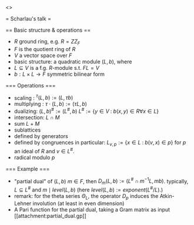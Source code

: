 <<TableOfContents>>

= Scharlau's talk =

== Basic structure & operations ==
 * $R$ ground ring, e.g. $R = ZZ_F$
 * $F$ is the quotient ring of $R$
 * $V$ a vector space over $F$
 * basic structure: a quadratic module $(L,b)$, where
  * $L\subseteq V$ is a f.g. $R$-module s.t. $FL=V$
  * $b : L\times L\rightarrow F$ symmetric bilinear form

=== Operations ===

 * scaling : $^\tau(L,b) := (L, \tau b)$
 * multiplying : $\tau\cdot(L,b) := (\tau L, b)$
 * dualizing: $(L,b)^\# := (L^\#, b)$
  $L^\# := \{ y\in V \;:\; b(x,y)\in R \forall x\in L \}$
 * intersection: $L\cap M$
 * sum $L+M$
 * sublattices
  * defined by generators
  * defined by congruences
      in particular: $L_{v,p} := \{x\in L \;:\; b(v,x) \in p \}$
      for $p$ an ideal of $R$ and $v\in L^\#$.
 * radical modulo $p$

=== Example ===

 * "partial dual" of $(L,b)$
  $m\in F$, then $D_m(L,b) := (L^\#\cap m^{-1} L, mb)$.
 typically, $L\subseteq L^\#$ and $m\mid level(L,b)$
  (here $level(L,b):=exponent(L^\#/L)$.)
  * remark: for the theta series $\Theta_L$, the operator $D_p$ induces the Atkin-Lehner involution (at least in even dimension)
 * A Pari function for the partial dual, taking a Gram matrix as input
[[attachment:partial_dual.gp]]
